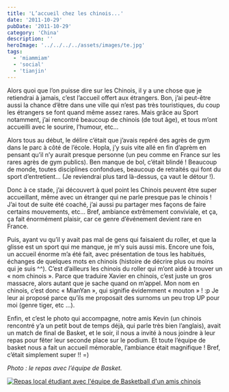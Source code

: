 ```yaml
---
title: 'L’accueil chez les chinois...'
date: '2011-10-29'
pubDate: '2011-10-29'
category: 'China'
description: ''
heroImage: '../../../../assets/images/te.jpg'
tags:
  - 'miammiam'
  - 'social'
  - 'tianjin'
---
```


Alors quoi que l’on puisse dire sur les Chinois, il y a une chose que je retiendrai à jamais, c’est l’accueil offert aux étrangers. Bon, j’ai peut-être aussi la chance d’être dans une ville qui n’est pas très touristiques, du coup les étrangers se font quand même assez rares. Mais grâce au Sport notamment, j’ai rencontré beaucoup de chinois (de tout âge), et tous m’ont accueilli avec le sourire, l’humour, etc…

Alors tous au début, le délire c’était que j’avais repéré des agrès de gym dans le parc à côté de l’école. Hopla, j’y suis vite allé en fin d’aprèm en pensant qu’il n’y aurait presque personne (un peu comme en France sur les rares agrès de gym publics). Ben manque de bol, c’était blindé ! Beaucoup de monde, toutes disciplines confondues, beaucoup de retraités qui font du sport d’entretient… (Je reviendrai plus tard là-dessus, ça vaut le détour !).

Donc à ce stade, j’ai découvert à quel point les Chinois peuvent être super accueillant, même avec un étranger qui ne parle presque pas le chinois ! J’ai tout de suite été coaché, j’ai aussi pu partager mes façons de faire certains mouvements, etc… Bref, ambiance extrêmement conviviale, et ça, ça fait énormément plaisir, car ce genre d’événement devient rare en France.

Puis, ayant vu qu’il y avait pas mal de gens qui faisaient du roller, et que la glisse est un sport qui me manque, je m’y suis aussi mis. Encore une fois, un accueil énorme m’a été fait, avec présentation de tous les habitués, échanges de quelques mots en chinois (histoire de décrire plus ou moins qui je suis ^^). C’est d’ailleurs les chinois du roller qui m’ont aidé à trouver un « nom chinois ». Parce que traduire Xavier en chinois, c’est juste un gros massacre, alors autant que je sache quand on m’appel. Mon nom en chinois, c’est donc « MianYan », qui signifie évidemment « mouton » ! :p Je leur ai proposé parce qu’ils me proposait des surnoms un peu trop UP pour moi (genre tiger, etc ...).

Enfin, et c’est le photo qui accompagne, notre amis Kevin (un chinois rencontré y’a un petit bout de temps déjà, qui parle très bien l’anglais), avait un match de final de Basket, et le soir, il nous a invité à nous joindre à leur repas pour fêter leur seconde place sur le podium. Et toute l’équipe de basket nous a fait un accueil mémorable, l’ambiance était magnifique ! Bref, c’était simplement super !! =)

_Photo : le repas avec l’équipe de Basket._

[![Repas local étudiant avec l'équipe de Basketball d'un amis chinois](http://malparty.fr/wp-content/uploads/2013/05/repas_basketball.jpg)](http://malparty.fr/wp-content/uploads/2013/05/repas_basketball.jpg)
